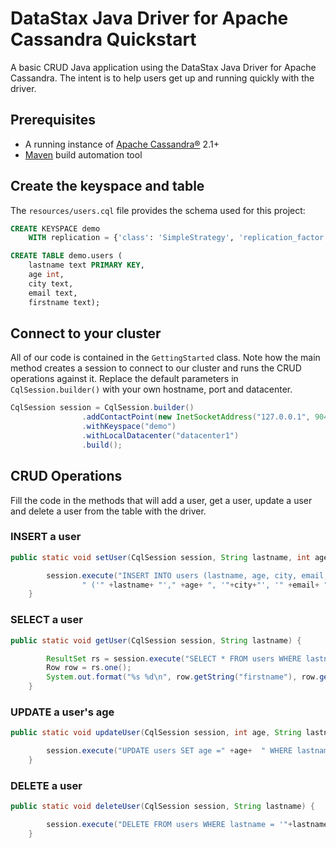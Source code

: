 # DataStax Java Driver for Apache Cassandra Quickstart

A basic CRUD Java application using the DataStax Java Driver for Apache Cassandra. The intent is to help users get up and running quickly with the driver.

## Prerequisites
  * A running instance of [Apache Cassandra®](http://cassandra.apache.org/download/) 2.1+
  * [Maven](https://maven.apache.org/download.cgi) build automation tool
  
## Create the keyspace and table
The `resources/users.cql` file provides the schema used for this project:

```sql
CREATE KEYSPACE demo
    WITH replication = {'class': 'SimpleStrategy', 'replication_factor': '1'};

CREATE TABLE demo.users (
    lastname text PRIMARY KEY,
    age int,
    city text,
    email text,
    firstname text);
```

## Connect to your cluster

All of our code is contained in the `GettingStarted` class. 
Note how the main method creates a session to connect to our cluster and runs the CRUD operations against it. 
Replace the default parameters in `CqlSession.builder()` with your own hostname, port and datacenter.

```java
CqlSession session = CqlSession.builder()
                .addContactPoint(new InetSocketAddress("127.0.0.1", 9042))
                .withKeyspace("demo")
                .withLocalDatacenter("datacenter1")
                .build();
```

## CRUD Operations
Fill the code in the methods that will add a user, get a user, update a user and delete a user from the table with the driver.

### INSERT a user
```java
public static void setUser(CqlSession session, String lastname, int age, String city, String email, String firstname) {

        session.execute("INSERT INTO users (lastname, age, city, email, firstname) VALUES " +
                " ('" +lastname+ "'," +age+ ", '"+city+"', '" +email+ "', '" +firstname+ "')");
    }

```

### SELECT a user
```java
public static void getUser(CqlSession session, String lastname) {

        ResultSet rs = session.execute("SELECT * FROM users WHERE lastname='" +lastname + "'");
        Row row = rs.one();
        System.out.format("%s %d\n", row.getString("firstname"), row.getInt("age"));
    }

```

### UPDATE a user's age
```java
public static void updateUser(CqlSession session, int age, String lastname) {

        session.execute("UPDATE users SET age =" +age+  " WHERE lastname = '" +lastname+ "'");
    }
```   

### DELETE a user
```java
public static void deleteUser(CqlSession session, String lastname) {

        session.execute("DELETE FROM users WHERE lastname = '"+lastname+"'");
    }
```
    


